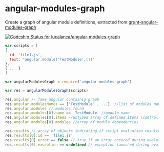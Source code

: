 angular-modules-graph
=====================

Create a graph of angular module definitions, extracted from [grunt-angular-modules-graph](https://github.com/carlo-colombo/grunt-angular-modules-graph)

[ ![Codeship Status for lucalanca/angular-modules-graph](https://www.codeship.io/projects/43e2f770-0ead-0132-1978-5ad6f07ad273/status)](https://www.codeship.io/projects/32481)



```js
var scripts = [
{
  id: 'file1.js',
  text: "angular.module('TestModule',[])"
},
{ ... }
]

var angularModulesGraph = require('angular-modules-graph')

var res = angularModulesGraph(scripts)

res.angular // fake angular containig graph
res.angular.modulesNames == ['TestModule' , ...]  //list of modules name found
res.angular.modules // modules found
res.angular.modules[0].name == 'TestModule' //module name
res.angular.modules[0].items //untyped array of defined items (controllers, filters, provider, services, ...)
res.angular.modules[0].modules //array of module dependencies 

res.results // array of objects indicating if script evaluation resulted without error
res.results[0].id == 'file1.js'
res.results[0].error == false // true if an error occured during evalution
res.results[0].exception == undefined // exception launched during evaluation

```
